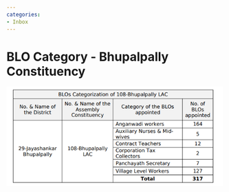 ```yaml
---
categories:
- Inbox
---
```

# BLO Category - Bhupalpally Constituency

  

![](../files/6d77e1a3-a1f8-48f8-8ad9-c29823323ea0.png)